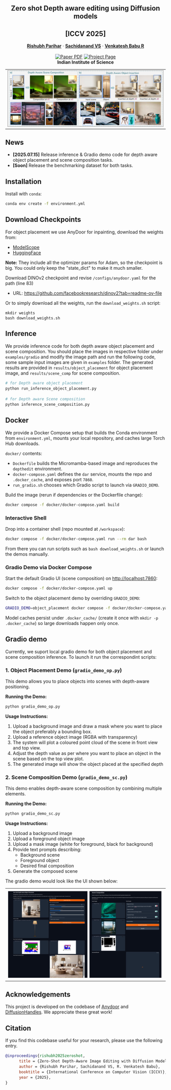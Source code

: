 <p align="center">

  <h2 align="center">Zero shot Depth aware editing using Diffusion models</h2>
  <h2 align="center">[ICCV 2025]</h2>
  <p align="center">
    <a href="https://rishubhpar.github.io/"><strong>Rishubh Parihar</strong></a>
    ·
    <a href="https://scholar.google.com/citations?user=Hup_9BkAAAAJ&hl=en"><strong>Sachidanand VS</strong></a>
    ·
    <a href="https://cds.iisc.ac.in/faculty/venky/"><strong>Venkatesh Babu R</strong></a>
    <br>
    <br>
        <a href="https://rishubhpar.github.io/DAEdit/pdf/main_paper.pdf"><img src='https://img.shields.io/badge/arXiv-Depthedit-red' alt='Paper PDF'></a>
        <a href='https://rishubhpar.github.io/DAEdit/'><img src='https://img.shields.io/badge/Project_Page-Depthedit-green' alt='Project Page'></a>
    <br>
    <b>Indian Institute of Science</b>
  </p>
  
  <table align="center">
    <tr>
    <td>
      <img src="assets/Figures/teaser.png">
    </td>
    </tr>
  </table>

## News
* **[2025.07.15]** Release inference & Gradio demo code for depth aware object placement and scene composition tasks.
* **[Soon]** Release the benchmarking dataset for both tasks.


## Installation
Install with `conda`: 
```bash
conda env create -f environment.yml
```

## Download Checkpoints
For object placement we use AnyDoor for inpainting, download the weights from: 
* [ModelScope](https://modelscope.cn/models/damo/AnyDoor/files)
* [HuggingFace]( https://huggingface.co/spaces/xichenhku/AnyDoor/tree/main)

**Note:** They include all the optimizer params for Adam, so the checkpoint is big. You could only keep the "state_dict" to make it much smaller.

Download DINOv2 checkpoint and revise `/configs/anydoor.yaml` for the path (line 83)
* URL: https://github.com/facebookresearch/dinov2?tab=readme-ov-file

Or to simply download all the weights, run the `download_weights.sh` script:
```
mkdir weights
bash download_weights.sh
```

## Inference
We provide inference code for both depth aware object placement and scene composition. You should place the images in respective folder under `examples/gradio` and modify the image path and run the following code, some sample input images are given in `examples` folder. The generated results are provided in `results/object_placement` for object placement image, and `results/scene_comp` for scene composition.

```bash
# for Depth aware object placement
python run_inference_object_placement.py

# for Depth aware Scene composition
python inference_scene_composition.py
```

## Docker
We provide a Docker Compose setup that builds the Conda environment from `environment.yml`, mounts your local repository, and caches large Torch Hub downloads.

`docker/` contents:
- `Dockerfile` builds the Micromamba-based image and reproduces the `depthedit` environment.
- `docker-compose.yaml` defines the `dar` service, mounts the repo and `.docker_cache`, and exposes port `7860`.
- `run_gradio.sh` chooses which Gradio script to launch via `GRADIO_DEMO`.

Build the image (rerun if dependencies or the Dockerfile change):
```bash
docker compose -f docker/docker-compose.yaml build
```

### Interactive Shell
Drop into a container shell (repo mounted at `/workspace`):
```bash
docker compose -f docker/docker-compose.yaml run --rm dar bash
```
From there you can run scripts such as `bash download_weights.sh` or launch the demos manually.

### Gradio Demo via Docker Compose
Start the default Gradio UI (scene composition) on <http://localhost:7860>:
```bash
docker compose -f docker/docker-compose.yaml up
```
Switch to the object placement demo by overriding `GRADIO_DEMO`:
```bash
GRADIO_DEMO=object_placement docker compose -f docker/docker-compose.yaml up
```
Model caches persist under `.docker_cache/` (create it once with `mkdir -p .docker_cache`) so large downloads happen only once.

## Gradio demo 
Currently, we suport local gradio demo for both object placement and scene composition inference. To launch it run the correspondint scripts: 

### 1. Object Placement Demo (`gradio_demo_op.py`)

This demo allows you to place objects into scenes with depth-aware positioning.

**Running the Demo:**
```bash
python gradio_demo_op.py
```

**Usage Instructions:**
1. Upload a background image and draw a mask where you want to place the object preferably a bounding box.
2. Upload a reference object image (RGBA with transparency)
3. The system will plot a coloured point cloud of the scene in front view and top view.
4. Adjust the depth value as per where you want to place an object in the scene based on the top view plot.
5. The generated image will show the object placed at the specified depth

### 2. Scene Composition Demo (`gradio_demo_sc.py`)

This demo enables depth-aware scene composition by combining multiple elements.

**Running the Demo:**
```bash
python gradio_demo_sc.py
```

**Usage Instructions:**
1. Upload a background image
2. Upload a foreground object image
3. Upload a mask image (white for foreground, black for background)
4. Provide text prompts describing:
   - Background scene
   - Foreground object
   - Desired final composition
5. Generate the composed scene

The gradio demo would look like the UI shown below:
<!-- 
* 📢 This version requires users to annotate the mask of the target object, too coarse mask would influence the generation quality. We plan to add mask refine module or interactive segmentation modules in the demo. -->

<table align="center">
  <tr>
  <td>
    <img src="assets/Figures/gradio2.png">
  </td>
  </tr>
</table>


## Acknowledgements
This project is developed on the codebase of [Anydoor](https://github.com/ali-vilab/AnyDoor) and [DiffusionHandles](https://github.com/adobe-research/DiffusionHandles). We appreciate these great work! 


## Citation
If you find this codebase useful for your research, please use the following entry.
```BibTeX
@inproceedings{rishubh2025zeroshot,
      title = {Zero-Shot Depth-Aware Image Editing with Diffusion Models},
      author = {Rishubh Parihar, Sachidanand VS, R. Venkatesh Babu},
      booktitle = {International Conference on Computer Vision (ICCV)},      
      year = {2025},
}
```
